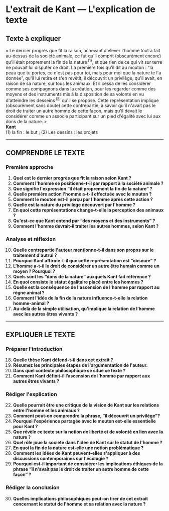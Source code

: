 # L'extrait de Kant — L'explication de texte

## Texte à expliquer
« Le dernier progrès que fit la raison, achevant d'élever l'homme tout à fait au-dessus de la société animale, ce fut qu'il comprit (obscurément encore) qu'il était proprement la fin de la nature&#x202F;<sup>(1)</sup>, et que rien de ce qui vit sur terre ne pouvait lui disputer ce droit. La première fois qu'il dit au mouton : “la peau que tu portes, ce n'est pas pour toi, mais pour moi que la nature te l'a donnée”, qu'il lui retira et s'en revêtit, il découvrit un privilège, qu'il avait, en raison de sa nature, sur tous les animaux. Et il cessa de les considérer comme ses compagnons dans la création, pour les regarder comme des moyens et des instruments mis à la disposition de sa volonté en vu d'atteindre les desseins&#x202F;<sup>(2)</sup> qu'il se propose. Cette représentation implique (obscurément sans doute) cette contrepartie, à savoir qu'il n'avait pas le droit de traiter un autre homme de cette façon, mais qu'il devait le considérer comme un associé participant sur un pied d'égalité avec lui aux dons de la nature. »  
**Kant**  
(1) la fin : le but ; (2) Les dessins : les projets

---

## COMPRENDRE LE TEXTE

### Première approche

1. **Quel est le dernier progrès que fit la raison selon Kant ?**  
2. **Comment l'homme se positionne-t-il par rapport à la société animale ?**  
3. **Que signifie l'expression “il était proprement la fin de la nature” ?**  
4. **Quelle première action l'homme a-t-il effectuée avec le mouton ?**  
5. **Comment le mouton est-il perçu par l'homme après cette action ?**  
6. **Quelle est la nature du privilège découvert par l'homme ?**  
7. **En quoi cette représentations change-t-elle la perception des animaux ?**  
8. **Qu'est-ce que Kant entend par “des moyens et des instruments” ?**  
9. **Comment l'homme devrait-il traiter les autres hommes, selon Kant ?** 

### Analyse et réflexion

10. **Quelle contrepartie l'auteur mentionne-t-il dans son propos sur le traitement d'autrui ?**  
11. **Pourquoi Kant affirme-t-il que cette représentation est “obscure” ?**  
12. **L’homme a-t-il le droit de considérer un autre être humain comme un moyen ? Pourquoi ?**  
13. **Quels sont les “dons de la nature” auxquels Kant fait référence ?**  
14. **En quoi consiste le statut égalitaire placé entre les hommes ?**  
15. **Quelle est la conséquence de l'ascension de l'homme par rapport au règne animal ?**  
16. **Comment l'idée de la fin de la nature influence-t-elle la relation homme-animal ?**  
17. **Au-delà de la simple utilisation, qu'implique la relation de l’homme avec les autres êtres vivants ?**

---

## EXPLIQUER LE TEXTE

### Préparer l'introduction

18. **Quelle thèse Kant défend-t-il dans cet extrait ?**  
19. **Résumez les principales étapes de l'argumentation de l'auteur.**  
20. **Dans quel contexte philosophique se situe ce texte ?**  
21. **Comment Kant définit-il l’ascension de l’homme par rapport aux autres êtres vivants ?**

### Rédiger l'explication

22. **Quelle pourrait être une critique de la vision de Kant sur les relations entre l'homme et les animaux ?**  
23. **Comment peut-on comprendre la phrase, “il découvrit un privilège”?**  
24. **Pourquoi l'expérience partagée avec le mouton est-elle essentielle pour Kant ?**  
25. **Que révèle ce texte sur la notion de liberté et de volonté en lien avec la nature ?**  
26. **Quel rôle joue la société dans l'idée de Kant sur le statut de l'homme ?**  
27. **En quoi la fin de la nature est-elle une notion problématique ?**  
28. **Comment les idées de Kant peuvent-elles s'appliquer à des discussions contemporaines sur l'écologie ?**  
29. **Pourquoi est-il important de considérer les implications éthiques de la phrase “il n'avait pas le droit de traiter un autre homme de cette façon” ?**

### Rédiger la conclusion

30. **Quelles implications philosophiques peut-on tirer de cet extrait concernant le statut de l'homme et sa relation avec la nature ?**  